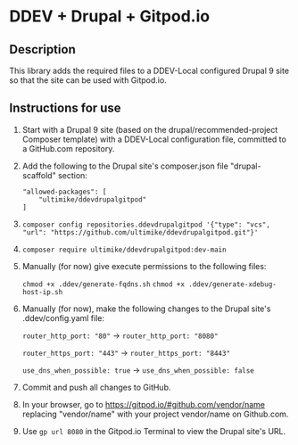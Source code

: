 # DDEV + Drupal + Gitpod.io

## Description

This library adds the required files to a DDEV-Local configured Drupal 9 site so that the site can be used with Gitpod.io.

## Instructions for use

1.  Start with a Drupal 9 site (based on the drupal/recommended-project Composer template) with a DDEV-Local configuration file, committed to a GitHub.com repository. 
1.  Add the following to the Drupal site's composer.json file "drupal-scaffold" section:
    ```
    "allowed-packages": [
        "ultimike/ddevdrupalgitpod"
    ]
    ```

1.  `composer config repositories.ddevdrupalgitpod '{"type": "vcs", "url": "https://github.com/ultimike/ddevdrupalgitpod.git"}'`

1.  `composer require ultimike/ddevdrupalgitpod:dev-main`

1.  Manually (for now) give execute permissions to the following files:

    `chmod +x .ddev/generate-fqdns.sh`
    `chmod +x .ddev/generate-xdebug-host-ip.sh`

1.  Manually (for now), make the following changes to the Drupal site's .ddev/config.yaml file:

    `router_http_port: "80"` -> `router_http_port: "8080"`

    `router_https_port: "443"` -> `router_https_port: "8443"`

    `use_dns_when_possible: true` -> `use_dns_when_possible: false`

1.  Commit and push all changes to GitHub.

1.  In your browser, go to https://gitpod.io/#github.com/vendor/name replacing "vendor/name" with your project vendor/name on Github.com.

1. Use `gp url 8080` in the Gitpod.io Terminal to view the Drupal site's URL.

